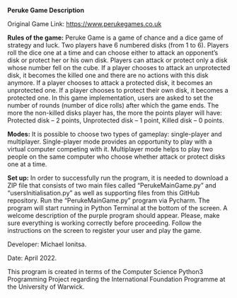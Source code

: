 **Peruke Game Description**

Original Game Link: https://www.perukegames.co.uk

**Rules of the game:**
Peruke Game is a game of chance and a dice game of strategy and luck. Two players have 6 numbered disks (from 1 to 6). Players roll the dice one at a time and can choose either to attack an opponent’s disk or protect her or his own disk. Players can attack or protect only a disk whose number fell on the cube. If a player chooses to attack an unprotected disk, it becomes the killed one and there are no actions with this disk anymore. If a player chooses to attack a protected disk, it becomes an unprotected one. If a player chooses to protect their own disk, it becomes a protected one. In this game implementation, users are asked to set the number of rounds (number of dice rolls) after which the game ends. The more the non-killed disks player has, the more the points player will have:
Protected disk – 2 points, Unprotected disk – 1 point, Killed disk – 0 points.

**Modes:**
It is possible to choose two types of gameplay: single-player and multiplayer. 
Single-player mode provides an opportunity to play with a virtual computer competing with it. Multiplayer mode helps to play two people on the same computer who choose whether attack or protect disks one at a time. 

**Set up:**
In order to successfully run the program, it is needed to download a ZIP file that consists of two main files called “PerukeMainGame.py” and “usersInitialisation.py” as well as supporting files from this GitHub repository. Run the “PerukeMainGame.py” program via Pycharm. The program will start running in Python Terminal at the bottom of the screen. A welcome description of the purple program should appear. Please, make sure everything is working correctly before proceeding. Follow the instructions on the screen to register your user and play the game.

Developer: Michael Ionitsa.

Date: April 2022.

This program is created in terms of the Computer Science Python3 Programming Project regarding the International Foundation Programme at the University of Warwick. 
